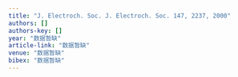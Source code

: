 ```yaml
---
title: "J. Electroch. Soc. J. Electroch. Soc. 147, 2237, 2000"
authors: []
authors-key: []
year: "数据暂缺"
article-link: "数据暂缺"
venue: "数据暂缺"
bibex: "数据暂缺"
---
```

